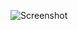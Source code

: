 ![Screenshot](https://raw.githubusercontent.com/Cryakl/Ultimate-RAT-Collection/refs/heads/main/Xploit/Screenshot.png)

